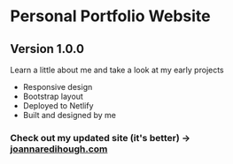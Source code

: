 # Personal Portfolio Website

## Version 1.0.0

Learn a little about me and take a look at my early projects

* Responsive design
* Bootstrap layout
* Deployed to Netlify
* Built and designed by me

### Check out my updated site (it's better) -> [joannaredihough.com](https://www.joannaredihough.com/)
